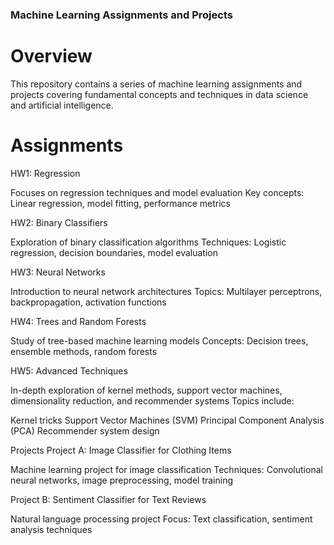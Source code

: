 ### Machine Learning Assignments and Projects

# Overview
This repository contains a series of machine learning assignments and projects covering fundamental concepts and techniques in data science and artificial intelligence.

# Assignments
HW1: Regression

Focuses on regression techniques and model evaluation
Key concepts: Linear regression, model fitting, performance metrics

HW2: Binary Classifiers

Exploration of binary classification algorithms
Techniques: Logistic regression, decision boundaries, model evaluation

HW3: Neural Networks

Introduction to neural network architectures
Topics: Multilayer perceptrons, backpropagation, activation functions

HW4: Trees and Random Forests

Study of tree-based machine learning models
Concepts: Decision trees, ensemble methods, random forests

HW5: Advanced Techniques

In-depth exploration of kernel methods, support vector machines, dimensionality reduction, and recommender systems
Topics include:

Kernel tricks
Support Vector Machines (SVM)
Principal Component Analysis (PCA)
Recommender system design



Projects
Project A: Image Classifier for Clothing Items

Machine learning project for image classification
Techniques: Convolutional neural networks, image preprocessing, model training

Project B: Sentiment Classifier for Text Reviews

Natural language processing project
Focus: Text classification, sentiment analysis techniques
